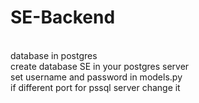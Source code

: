 # SE-Backend
<br/>database in postgres
<br/>create database SE in your postgres server
<br/>set username and password in models.py
<br/>if different port for pssql server change it
